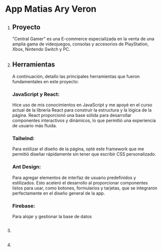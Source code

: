 # App Matias Ary Veron

1. ## Proyecto

    "Central Gamer" es una E-commerce especializada en la venta de una amplia gama de videojuegos, consolas y accesorios de PlayStation, Xbox, Nintendo Switch y PC.

2. ## Herramientas
     A continuación, detallo las principales herramientas que fueron fundamentales en este proyecto:

    ### JavaScript y React:
     Hice uso de mis     conocimientos en JavaScript y me apoyé en el curso actual de la librería React para construir la estructura y la lógica de la página. React proporcionó una base sólida para desarrollar componentes interactivos y dinámicos, lo que permitió una experiencia de usuario más fluida.
    ### Tailwind: 
    Para estilizar el diseño de la página, opté este framework que me permitió diseñar rápidamente sin tener que escribir CSS personalizado.
    ### Ant Design: 
    Para agregar elementos de interfaz de usuario predefinidos y estilizados. Esto aceleró el desarrollo al proporcionar componentes listos para usar, como botones, formularios y tarjetas, que se integraron perfectamente en el diseño general de la app.
    ### Firebase:
     Para alojar y gestionar la base de datos 

3. ## 

4. ## 